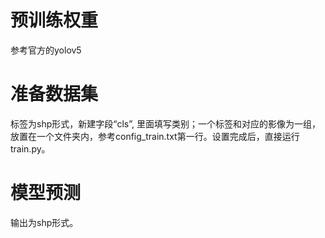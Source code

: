 # 预训练权重
参考官方的yolov5
# 准备数据集
标签为shp形式，新建字段“cls”, 里面填写类别；一个标签和对应的影像为一组，放置在一个文件夹内，参考config_train.txt第一行。设置完成后，直接运行train.py。
# 模型预测
输出为shp形式。